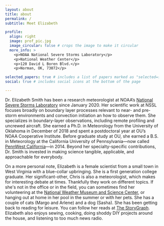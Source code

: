 ```yaml
---
layout: about
title: about
permalink: /
subtitle: Meet Elizabeth

profile:
  align: right
  image: prof_pic.jpg
  image_circular: false # crops the image to make it circular
  more_info: >
    <p>NOAA National Severe Storms Laboratory</p>
    <p>National Weather Center</p>
    <p>120 David L Boren Blvd.</p>
    <p>Norman, OK, 73072</p>

selected_papers: true # includes a list of papers marked as "selected={true}"
social: true # includes social icons at the bottom of the page

---
```


Dr. Elizabeth Smith has been a research meteorologist at NOAA’s [National Severe Storms Laboratory](https://www.nssl.noaa.gov/) since January 2020. Her scientific work at NSSL focuses broadly on boundary layer processes relevant to near- and pre-storm environments and convection initiation an how to observe them. She specializes in boundary-layer observations, including remote profiling and uncrewed aircraft.  She earned a Ph.D. in Meteorology from the University of Oklahoma in December of 2018 and spent a postdoctoral year at OU’s NOAA Cooperative Institute. Before graduate study at OU, she earned a B.S. in Meteorology at the California University of Pennsylvania—now called [PennWest California](https://www.pennwest.edu/)—in 2014. Beyond her specialty-specific contributions, Dr. Smith is invested in making science tangible, applicable, and approachable for everybody.

 On a more personal note, Elizabeth is a female scientist from a small town in West Virginia with a blue-collar upbringing. She is a first generation college graduate. Her significant-other, Chris is also a meteorologist, which makes for interesting debate at times. Thankfully they work on different topics. If she's not in the office or in the field, you can sometimes find her volunteering at the [National Weather Museum and Science Center](https://nationalweathermuseum.com/), or hanging out at home in her pool in the summer or with her pets. She has a couple of cats (Margo and Arlene) and a dog (Sasha). She has been getting back to reading for leisure. You can follow her reads at [The StoryGraph](https://app.thestorygraph.com/profile/eeeeelizzzzz). Elizabeth also enjoys sewing, cooking, doing shoddy DIY projects around the house, and listening to too much news radio.